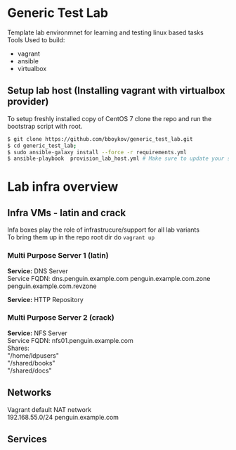 # Generic Test Lab
Template lab environmnet for learning and testing linux based tasks  
Tools Used to build:
- vagrant  
- ansible  
- virtualbox  

## Setup lab host (Installing vagrant with virtualbox provider)
To setup freshly installed copy of CentOS 7 clone the repo and run the bootstrap script with root. 

~~~bash
$ git clone https://github.com/bboykov/generic_test_lab.git
$ cd generic_test_lab;
$ sudo ansible-galaxy install --force -r requirements.yml
$ ansible-playbook  provision_lab_host.yml # Make sure to update your system to latest before running.
~~~


# Lab infra overview
## Infra VMs - latin and crack
Infa boxes play the role of infrastrucure/support for all lab variants  
To bring them up in the repo root dir do `vagrant up`  

### Multi Purpose Server 1 (latin)  
**Service:** DNS Server  
Service FQDN: dns.penguin.example.com
penguin.example.com.zone  
penguin.example.com.revzone  
        
**Service:** HTTP Repository    

### Multi Purpose Server 2 (crack)      
**Service:** NFS Server  
Service FQDN: nfs01.penguin.example.com  
Shares:  
	"/home/ldpusers"  
	"/shared/books"  
	"/shared/docs"   

## Networks  
Vagrant default NAT network   
192.168.55.0/24 penguin.example.com   

## Services


